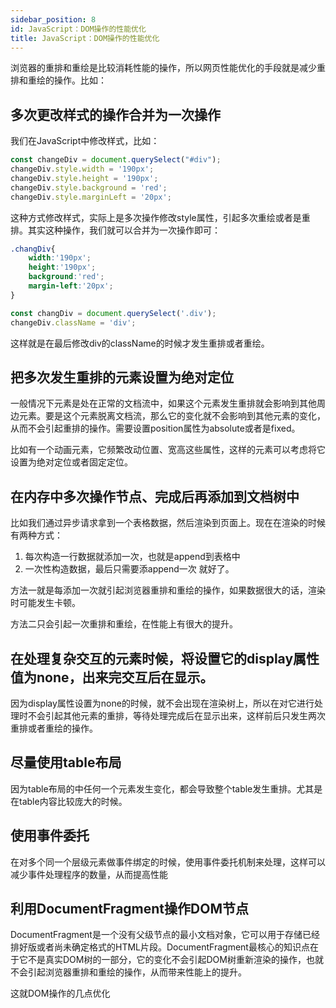 ```yaml
---
sidebar_position: 8
id: JavaScript：DOM操作的性能优化
title: JavaScript：DOM操作的性能优化
---
```

浏览器的重排和重绘是比较消耗性能的操作，所以网页性能优化的手段就是减少重排和重绘的操作。比如：

## 多次更改样式的操作合并为一次操作
我们在JavaScript中修改样式，比如：

```javascript
const changeDiv = document.querySelect("#div");
changeDiv.style.width = '190px';
changeDiv.style.height = '190px';
changeDiv.style.background = 'red';
changeDiv.style.marginLeft = '20px';
```

这种方式修改样式，实际上是多次操作修改style属性，引起多次重绘或者是重排。其实这种操作，我们就可以合并为一次操作即可：
```css
.changDiv{
	width:'190px';
	height:'190px';
	background:'red';
	margin-left:'20px';
}
```

```js
const changDiv = document.querySelect('.div');
changeDiv.className = 'div';
```

这样就是在最后修改div的className的时候才发生重排或者重绘。

## 把多次发生重排的元素设置为绝对定位
一般情况下元素是处在正常的文档流中，如果这个元素发生重排就会影响到其他周边元素。要是这个元素脱离文档流，那么它的变化就不会影响到其他元素的变化，从而不会引起重排的操作。需要设置position属性为absolute或者是fixed。

比如有一个动画元素，它频繁改动位置、宽高这些属性，这样的元素可以考虑将它设置为绝对定位或者固定定位。

## 在内存中多次操作节点、完成后再添加到文档树中
比如我们通过异步请求拿到一个表格数据，然后渲染到页面上。现在在渲染的时候有两种方式：
1. 每次构造一行数据就添加一次，也就是append到表格中
2. 一次性构造数据，最后只需要添append一次 就好了。

方法一就是每添加一次就引起浏览器重排和重绘的操作，如果数据很大的话，渲染时可能发生卡顿。

方法二只会引起一次重排和重绘，在性能上有很大的提升。


## 在处理复杂交互的元素时候，将设置它的display属性值为none，出来完交互后在显示。

因为display属性设置为none的时候，就不会出现在渲染树上，所以在对它进行处理时不会引起其他元素的重排，等待处理完成后在显示出来，这样前后只发生两次重排或者重绘的操作。

## 尽量使用table布局
因为table布局的中任何一个元素发生变化，都会导致整个table发生重排。尤其是在table内容比较庞大的时候。

## 使用事件委托
在对多个同一个层级元素做事件绑定的时候，使用事件委托机制来处理，这样可以减少事件处理程序的数量，从而提高性能

## 利用DocumentFragment操作DOM节点
DocumentFragment是一个没有父级节点的最小文档对象，它可以用于存储已经排好版或者尚未确定格式的HTML片段。DocumentFragment最核心的知识点在于它不是真实DOM树的一部分，它的变化不会引起DOM树重新渲染的操作，也就不会引起浏览器重排和重绘的操作，从而带来性能上的提升。


这就DOM操作的几点优化